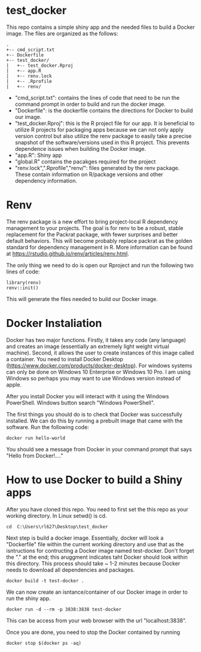 # test_docker

This repo contains a simple shiny app and the needed files to build a Docker image. The files are organized as the follows:

```
.
+-- cmd_script.txt
+-- Dockerfile
+-- test_docker/
|   +-- test_docker.Rproj
|   +-- app.R
|   +-- renv.lock
|   +-- .Rprofile
|   +-- renv/
```

*   "cmd_script.txt": contains the lines of code that need to be run the command prompt in order to build and run the docker image.
*   "Dockerfile": is the dockerfile contains the directions for Docker to build our image. 
*   "test_docker.Rproj": this is the R project file for our app. It is beneficial to utilize R projects for packaging apps because we can not only apply version control but also utilize the renv package to easily take a precise snapshot of the software/versions used in this R project. This prevents dependence issues when building the Docker image. 
*   "app.R": Shiny app
*   "global.R" contains the pacakges required for the project
*   "renv.lock",".Rprofile","renv/": files generated by the renv package. These contain information on R/package versions and other dependency information. 

# Renv
The renv package is a new effort to bring project-local R dependency management to your projects. The goal is for renv to be a robust, stable replacement for the Packrat package, with fewer surprises and better default behaviors. This will become probably replace packrat as the golden standard for dependency management in R. More information can be found at https://rstudio.github.io/renv/articles/renv.html.

The only thing we need to do is open our Rproject and run the following two lines of code:
```
library(renv)
renv::init()
```

This will generate the files needed to build our Docker image. 


# Docker Instaliation

Docker has two major functions. Firstly, it takes any code (any language)  and creates an image (essentially an extremely light weight virtual machine). Second, it allows the user to create instances of this image called a container. You need to install Docker Desktop (https://www.docker.com/products/docker-desktop). For windows systems  can only be done on Windows 10 Enterprise or Windows 10 Pro.  I am using Windows so perhaps you may want to use Windows version instead of apple.

After you install Docker you will interact with it using the Windows PowerShell. Windows button search "Windows PowerShell".

The first things you should do is to check that Docker was successfully installed. We can do this by running a prebuilt image that came with the software. Run the following code:

```
docker run hello-world
```

You should see a message from Docker in your command prompt that says "Hello from Docker!...."


# How to use Docker to build a Shiny apps 

After you have cloned this repo. You need to first set the this repo as your working directory. In Linux setwd() is cd. 

```
cd  C:\Users\rl627\Desktop\test_docker
```

Next step is build a docker image. Essentially, docker will look a "Dockerfile" file within the current working directory and use that as the isntructions for contructing a Docker image named test-docker. Don't forget the "." at the end; this aruggment indicates taht Docker should look within this directory. This process should take ~ 1-2 minutes because Docker needs to download all dependencies and packages. 

```
docker build -t test-docker . 
```

We can now create an isntance/container of our Docker image in order to run the shiny app.

```
docker run -d --rm -p 3838:3838 test-docker
```

This can be access from your web browser with the url "localhost:3838".

Once you are done, you need to stop the Docker contained by running

```
docker stop $(docker ps -aq)
```

